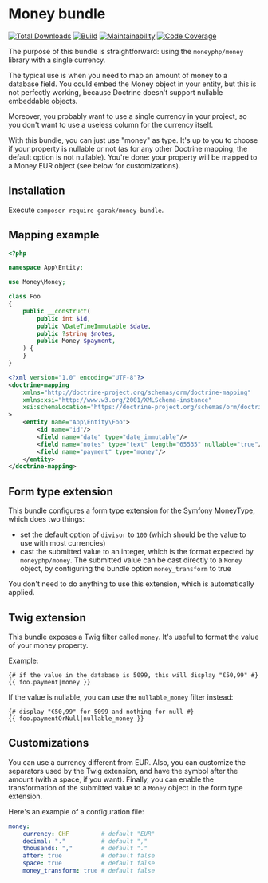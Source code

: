 # Money bundle

[![Total Downloads](https://poser.pugx.org/garak/money-bundle/downloads.png)](https://packagist.org/packages/garak/money-bundle)
[![Build](https://github.com/garak/money-bundle/actions/workflows/build.yaml/badge.svg)](https://github.com/garak/money-bundle/actions/workflows/build.yaml)
[![Maintainability](https://api.codeclimate.com/v1/badges/1cb65549a1492cb0abcc/maintainability)](https://codeclimate.com/github/garak/money-bundle/maintainability)
[![Code Coverage](https://qlty.sh/gh/garak/projects/money/coverage.svg)](https://qlty.sh/gh/garak/projects/money)

The purpose of this bundle is straightforward: using the `moneyphp/money` library with a single currency.

The typical use is when you need to map an amount of money to a database field.
You could embed the Money object in your entity, but this is not perfectly working, because Doctrine
doesn't support nullable embeddable objects.

Moreover, you probably want to use a single currency in your project, so you don't want to use
a useless column for the currency itself.

With this bundle, you can just use "money" as type. It's up to you to choose if your property is
nullable or not (as for any other Doctrine mapping, the default option is not nullable).
You're done: your property will be mapped to a Money EUR object (see below for customizations).

## Installation

Execute `composer require garak/money-bundle`.

## Mapping example

```php
<?php

namespace App\Entity;

use Money\Money;

class Foo
{
    public __construct(
        public int $id, 
        public \DateTimeImmutable $date, 
        public ?string $notes, 
        public Money $payment,
    ) {
    }
}


```

```xml
<?xml version="1.0" encoding="UTF-8"?>
<doctrine-mapping
    xmlns="http://doctrine-project.org/schemas/orm/doctrine-mapping"
    xmlns:xsi="http://www.w3.org/2001/XMLSchema-instance"
    xsi:schemaLocation="https://doctrine-project.org/schemas/orm/doctrine-mapping https://doctrine-project.org/schemas/orm/doctrine-mapping.xsd"
>
    <entity name="App\Entity\Foo">
        <id name="id"/>
        <field name="date" type="date_immutable"/>
        <field name="notes" type="text" length="65535" nullable="true"/>
        <field name="payment" type="money"/>
    </entity>
</doctrine-mapping>
```

## Form type extension

This bundle configures a form type extension for the Symfony MoneyType, which does two things:

* set the default option of `divisor` to `100` (which should be the value to use with most currencies)
* cast the submitted value to an integer, which is the format expected by `moneyphp/money`.
  The submitted value can be cast directly to a `Money` object, by configuring the bundle option
  `money_transform` to true

You don't need to do anything to use this extension, which is automatically applied.

## Twig extension

This bundle exposes a Twig filter called `money`. It's useful to format the value of your money property.

Example:

```twig
{# if the value in the database is 5099, this will display "€50,99" #}
{{ foo.payment|money }}
```

If the value is nullable, you can use the `nullable_money` filter instead:

```twig
{# display "€50,99" for 5099 and nothing for null #}
{{ foo.paymentOrNull|nullable_money }}
```

## Customizations

You can use a currency different from EUR.
Also, you can customize the separators used by the Twig extension, and have the symbol after the amount
(with a space, if you want). Finally, you can enable the transformation of the submitted value to a `Money`
object in the form type extension.

Here's an example of a configuration file:

```yaml
money:
    currency: CHF         # default "EUR"
    decimal: "."          # default ","
    thousands: ","        # default "."
    after: true           # default false
    space: true           # default false
    money_transform: true # default false
```

